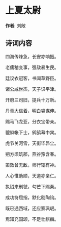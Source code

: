 # 上夏太尉

**作者**: 刘敞

## 诗词内容

四海传烽急，长安亦响振。

老儒稽变事，强敌暴生民。

廷议衣冠客，书闻草野臣。

诸公咸世杰，天子识平津。

开府三司旧，提兵十万新。

丹青大信着，明白睿谋伸。

赐马飞龙亚，分衣宝带亲。

貔貅帐下士，鹓鹄幕中宾。

虎节关河雪，天街毕昴尘。

朔方须筑郡，燕谷豫含春。

策效曾无敌，师行辄有神。

人心惟助顺，天道亦亲仁。

执钺来刑虢，勾芒下赐秦。

成功符屈指，默化剧陶钧。

既已通西域，还应察珮珉。

焉知充国颂，不足壮麒麟。

